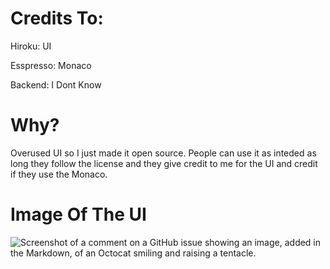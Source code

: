 # Credits To: 

Hiroku: UI 

Esspresso: Monaco 

Backend: I Dont Know 


# Why?

Overused UI so I just made it open source. People can use it as inteded as long they follow the license and they give credit to me for the UI and credit if they use the Monaco. 


# Image Of The UI 

![Screenshot of a comment on a GitHub issue showing an image, added in the Markdown, of an Octocat smiling and raising a tentacle.](https://media.discordapp.net/attachments/1146561211496943776/1249555811294777385/image.png?ex=6667bb09&is=66666989&hm=872fe8581026bb9c0dfb07f3386c8b60757dd6ad1d0573594f5bce75b021f90c&=&format=webp&quality=lossless)
